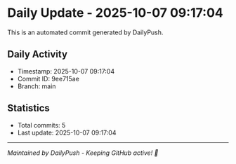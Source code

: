 # Daily Update - 2025-10-07 09:17:04

This is an automated commit generated by DailyPush.

## Daily Activity
- Timestamp: 2025-10-07 09:17:04
- Commit ID: 9ee715ae
- Branch: main

## Statistics
- Total commits: 5
- Last update: 2025-10-07 09:17:04

---
*Maintained by DailyPush - Keeping GitHub active! 🚀*
